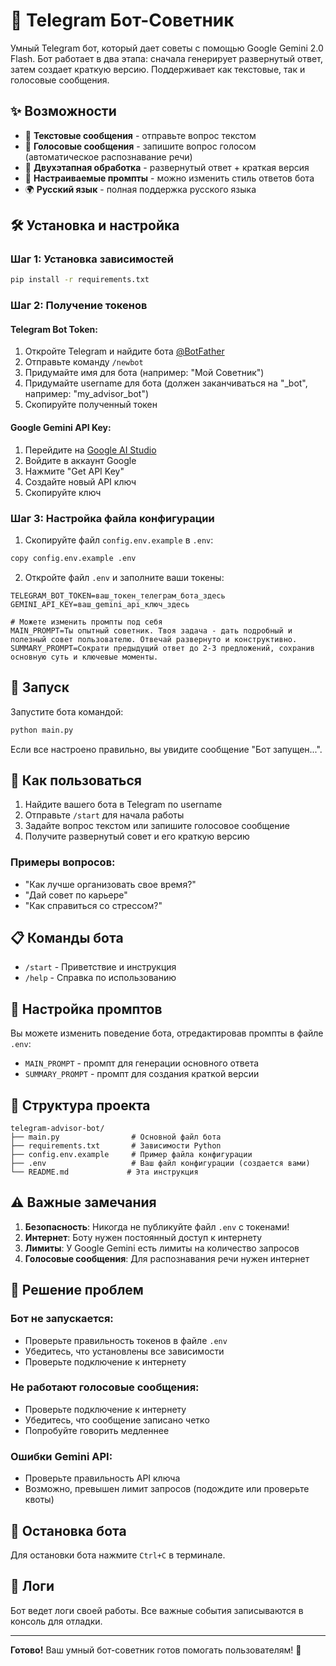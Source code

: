 # 🤖 Telegram Бот-Советник

Умный Telegram бот, который дает советы с помощью Google Gemini 2.0 Flash. Бот работает в два этапа: сначала генерирует развернутый ответ, затем создает краткую версию. Поддерживает как текстовые, так и голосовые сообщения.

## ✨ Возможности

- 📝 **Текстовые сообщения** - отправьте вопрос текстом
- 🎤 **Голосовые сообщения** - запишите вопрос голосом (автоматическое распознавание речи)
- 🧠 **Двухэтапная обработка** - развернутый ответ + краткая версия
- 🎯 **Настраиваемые промпты** - можно изменить стиль ответов бота
- 🌍 **Русский язык** - полная поддержка русского языка

## 🛠 Установка и настройка

### Шаг 1: Установка зависимостей

```bash
pip install -r requirements.txt
```

### Шаг 2: Получение токенов

#### Telegram Bot Token:
1. Откройте Telegram и найдите бота [@BotFather](https://t.me/BotFather)
2. Отправьте команду `/newbot`
3. Придумайте имя для бота (например: "Мой Советник")
4. Придумайте username для бота (должен заканчиваться на "_bot", например: "my_advisor_bot")
5. Скопируйте полученный токен

#### Google Gemini API Key:
1. Перейдите на [Google AI Studio](https://aistudio.google.com/)
2. Войдите в аккаунт Google
3. Нажмите "Get API Key" 
4. Создайте новый API ключ
5. Скопируйте ключ

### Шаг 3: Настройка файла конфигурации

1. Скопируйте файл `config.env.example` в `.env`:
```bash
copy config.env.example .env
```

2. Откройте файл `.env` и заполните ваши токены:
```env
TELEGRAM_BOT_TOKEN=ваш_токен_телеграм_бота_здесь
GEMINI_API_KEY=ваш_gemini_api_ключ_здесь

# Можете изменить промпты под себя
MAIN_PROMPT=Ты опытный советник. Твоя задача - дать подробный и полезный совет пользователю. Отвечай развернуто и конструктивно.
SUMMARY_PROMPT=Сократи предыдущий ответ до 2-3 предложений, сохранив основную суть и ключевые моменты.
```

## 🚀 Запуск

Запустите бота командой:
```bash
python main.py
```

Если все настроено правильно, вы увидите сообщение "Бот запущен...".

## 💬 Как пользоваться

1. Найдите вашего бота в Telegram по username
2. Отправьте `/start` для начала работы
3. Задайте вопрос текстом или запишите голосовое сообщение
4. Получите развернутый совет и его краткую версию

### Примеры вопросов:
- "Как лучше организовать свое время?"
- "Дай совет по карьере"
- "Как справиться со стрессом?"

## 📋 Команды бота

- `/start` - Приветствие и инструкция
- `/help` - Справка по использованию

## 🔧 Настройка промптов

Вы можете изменить поведение бота, отредактировав промпты в файле `.env`:

- `MAIN_PROMPT` - промпт для генерации основного ответа
- `SUMMARY_PROMPT` - промпт для создания краткой версии

## 📁 Структура проекта

```
telegram-advisor-bot/
├── main.py                # Основной файл бота
├── requirements.txt       # Зависимости Python
├── config.env.example     # Пример файла конфигурации
├── .env                   # Ваш файл конфигурации (создается вами)
└── README.md             # Эта инструкция
```

## ⚠️ Важные замечания

1. **Безопасность**: Никогда не публикуйте файл `.env` с токенами!
2. **Интернет**: Боту нужен постоянный доступ к интернету
3. **Лимиты**: У Google Gemini есть лимиты на количество запросов
4. **Голосовые сообщения**: Для распознавания речи нужен интернет

## 🐛 Решение проблем

### Бот не запускается:
- Проверьте правильность токенов в файле `.env`
- Убедитесь, что установлены все зависимости
- Проверьте подключение к интернету

### Не работают голосовые сообщения:
- Проверьте подключение к интернету
- Убедитесь, что сообщение записано четко
- Попробуйте говорить медленнее

### Ошибки Gemini API:
- Проверьте правильность API ключа
- Возможно, превышен лимит запросов (подождите или проверьте квоты)

## 🔄 Остановка бота

Для остановки бота нажмите `Ctrl+C` в терминале.

## 📝 Логи

Бот ведет логи своей работы. Все важные события записываются в консоль для отладки.

---

**Готово!** Ваш умный бот-советник готов помогать пользователям! 🎉 